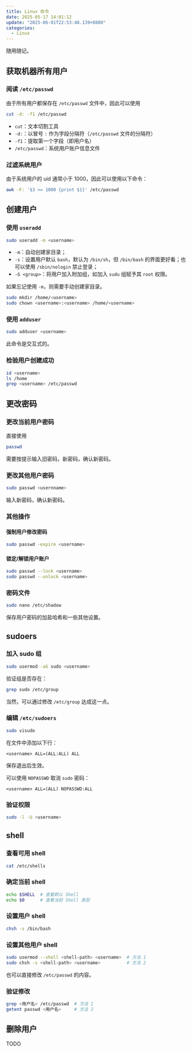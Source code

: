 ```yaml
---
title: Linux 命令
date: 2025-05-17 14:01:12
update: "2025-06-01T22:53:48.139+0800"
categories:
  - Linux
---
```


随用随记。

## 获取机器所有用户

### 阅读 `/etc/passwd`

由于所有用户都保存在 `/etc/passwd` 文件中，因此可以使用

```bash
cut -d: -f1 /etc/passwd
```

+ `cut`：文本切割工具
+ `-d:`：以冒号 `:` 作为字段分隔符（`/etc/passwd` 文件的分隔符）
+ `-f1`：提取第一个字段（即用户名）
+ `/etc/passwd`：系统用户账户信息文件

### 过滤系统用户

由于系统用户的 uid 通常小于 1000，因此可以使用以下命令：

```bash
awk -F: '$3 >= 1000 {print $1}' /etc/passwd
```

## 创建用户

### 使用 `useradd`

```bash
sudo useradd -m <username>
```

+ `-m`：自动创建家目录；
+ `-s`：设置用户默认 `bash`，默认为 `/bin/sh`，但 `/bin/bash` 的界面更好看；也可以使用 `/sbin/nologin` 禁止登录；
+ `-G <group>`：将用户加入附加组，如加入 `sudu` 组赋予其 `root` 权限。

如果忘记使用 `-m`，则需要手动创建家目录。

```bash
sudo mkdir /home/<username>
sudo chown <username>:<username> /home/<username>
```

### 使用 `adduser`

```bash
sudo adduser <username>
```

此命令是交互式的。

### 检验用户创建成功

```bash
id <username>
ls /home
grep <username> /etc/passwd
```

## 更改密码

### 更改当前用户密码

直接使用

```bash
passwd
```

需要按提示输入旧密码，新密码，确认新密码。

### 更改其他用户密码

```bash
sudo passwd <usernname>
```

输入新密码，确认新密码。

### 其他操作

#### 强制用户修改密码

```bash
sudo passwd -expire <username>
```

#### 锁定/解锁用户账户

```bash
sudo passwd --lock <username>
sudo passwd --unlock <username>
```

### 密码文件

```bash
sudo nano /etc/shadow
```

保存用户密码的加盐哈希和一些其他设置。

## sudoers

### 加入 sudo 组

```bash
sudo usermod -aG sudo <username>
```

验证组是否存在：

```bash
grep sudo /etc/group
```

当然，可以通过修改 `/etc/group` 达成这一点。

### 编辑 `/etc/sudoers`

```bash
sudo visudo
```

在文件中添加以下行：

```text
<username> ALL=(ALL:ALL) ALL
```

保存退出后生效。

可以使用 `NOPASSWD` 取消 `sudo` 密码：

```text
<username> ALL=(ALL) NOPASSWD:ALL
```

### 验证权限

```bash
sudo -l -U <username>
```

## shell

### 查看可用 shell

```bash
cat /etc/shells
```

### 确定当前 shell

```bash
echo $SHELL  # 查看默认 Shell
echo $0      # 查看当前 Shell 类型
```

### 设置用户 shell

```bash
chsh -s /bin/bash
```

### 设置其他用户 shell

```bash
sudo usermod --shell <shell-path> <username>  # 方法 1
sudo chsh -s <shell-path> <username>          # 方法 2
```

也可以直接修改 `/etc/passwd` 的内容。

### 验证修改

```bash
grep <用户名> /etc/passwd  # 方法 1
getent passwd <用户名>     # 方法 2
```

## 删除用户

TODO
